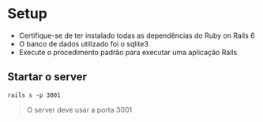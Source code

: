 # Setup

* Certifique-se de ter instalado todas as dependências do Ruby on Rails 6
* O banco de dados utilizado foi o sqlite3
* Execute o procedimento padrão para executar uma aplicação Rails

## Startar o server

```shellscript
rails s -p 3001
```

> O server deve usar a porta 3001
